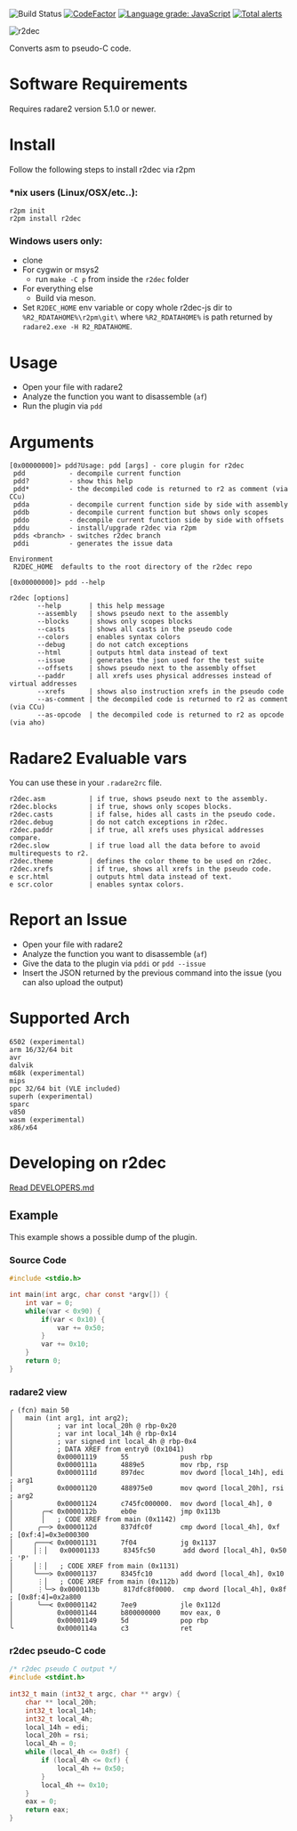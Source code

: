 ![Build Status](https://github.com/wargio/r2dec-js/workflows/continuous-tests/badge.svg)
[![CodeFactor](https://www.codefactor.io/repository/github/wargio/r2dec-js/badge)](https://www.codefactor.io/repository/github/wargio/r2dec-js)
[![Language grade: JavaScript](https://img.shields.io/lgtm/grade/javascript/g/wargio/r2dec-js.svg?logo=lgtm&logoWidth=18)](https://lgtm.com/projects/g/wargio/r2dec-js/context:javascript)
[![Total alerts](https://img.shields.io/lgtm/alerts/g/wargio/r2dec-js.svg?logo=lgtm&logoWidth=18)](https://lgtm.com/projects/g/wargio/r2dec-js/alerts/)

![r2dec](https://raw.githubusercontent.com/wargio/r2dec-js/image/r2dec200.png)

Converts asm to pseudo-C code.

# Software Requirements

Requires radare2 version 5.1.0 or newer.

# Install

Follow the following steps to install r2dec via r2pm

### *nix users (Linux/OSX/etc..):

    r2pm init
    r2pm install r2dec

### Windows users only:

 - clone
 - For cygwin or msys2
    - run `make -C p` from inside the `r2dec` folder
 - For everything else
    - Build via meson.
 - Set `R2DEC_HOME` env variable or copy whole r2dec-js dir to `%R2_RDATAHOME%\r2pm\git\` where `%R2_RDATAHOME%` is path returned by `radare2.exe -H R2_RDATAHOME`.

# Usage

* Open your file with radare2
* Analyze the function you want to disassemble (`af`)
* Run the plugin via `pdd`

# Arguments

```
[0x00000000]> pdd?Usage: pdd [args] - core plugin for r2dec
 pdd           - decompile current function
 pdd?          - show this help
 pdd*          - the decompiled code is returned to r2 as comment (via CCu)
 pdda          - decompile current function side by side with assembly
 pddb          - decompile current function but shows only scopes
 pddo          - decompile current function side by side with offsets
 pddu          - install/upgrade r2dec via r2pm
 pdds <branch> - switches r2dec branch
 pddi          - generates the issue data

Environment
 R2DEC_HOME  defaults to the root directory of the r2dec repo

[0x00000000]> pdd --help

r2dec [options]
       --help       | this help message
       --assembly   | shows pseudo next to the assembly
       --blocks     | shows only scopes blocks
       --casts      | shows all casts in the pseudo code
       --colors     | enables syntax colors
       --debug      | do not catch exceptions
       --html       | outputs html data instead of text
       --issue      | generates the json used for the test suite
       --offsets    | shows pseudo next to the assembly offset
       --paddr      | all xrefs uses physical addresses instead of virtual addresses
       --xrefs      | shows also instruction xrefs in the pseudo code
       --as-comment | the decompiled code is returned to r2 as comment (via CCu)
       --as-opcode  | the decompiled code is returned to r2 as opcode (via aho)
```

# Radare2 Evaluable vars

You can use these in your `.radare2rc` file.

```
r2dec.asm           | if true, shows pseudo next to the assembly.
r2dec.blocks        | if true, shows only scopes blocks.
r2dec.casts         | if false, hides all casts in the pseudo code.
r2dec.debug         | do not catch exceptions in r2dec.
r2dec.paddr         | if true, all xrefs uses physical addresses compare.
r2dec.slow          | if true load all the data before to avoid multirequests to r2.
r2dec.theme         | defines the color theme to be used on r2dec.
r2dec.xrefs         | if true, shows all xrefs in the pseudo code.
e scr.html          | outputs html data instead of text.
e scr.color         | enables syntax colors.
```

# Report an Issue

* Open your file with radare2
* Analyze the function you want to disassemble (`af`)
* Give the data to the plugin via `pddi` or `pdd --issue`
* Insert the JSON returned by the previous command into the issue (you can also upload the output)

# Supported Arch

    6502 (experimental)
    arm 16/32/64 bit
    avr
    dalvik
    m68k (experimental)
    mips
    ppc 32/64 bit (VLE included)
    superh (experimental)
    sparc
    v850
    wasm (experimental)
    x86/x64

# Developing on r2dec

[Read DEVELOPERS.md](https://github.com/wargio/r2dec-js/blob/master/DEVELOPERS.md)

## Example

This example shows a possible dump of the plugin.

### Source Code

```c
#include <stdio.h>

int main(int argc, char const *argv[]) {
    int var = 0;
    while(var < 0x90) {
        if(var < 0x10) {
            var += 0x50;
        }
        var += 0x10;
    }
    return 0;
}
```

### radare2 view


```
╭ (fcn) main 50
│   main (int arg1, int arg2);
│           ; var int local_20h @ rbp-0x20
│           ; var int local_14h @ rbp-0x14
│           ; var signed int local_4h @ rbp-0x4
│           ; DATA XREF from entry0 (0x1041)
│           0x00001119      55             push rbp
│           0x0000111a      4889e5         mov rbp, rsp
│           0x0000111d      897dec         mov dword [local_14h], edi  ; arg1
│           0x00001120      488975e0       mov qword [local_20h], rsi  ; arg2
│           0x00001124      c745fc000000.  mov dword [local_4h], 0
│       ╭─< 0x0000112b      eb0e           jmp 0x113b
│       │   ; CODE XREF from main (0x1142)
│      ╭──> 0x0000112d      837dfc0f       cmp dword [local_4h], 0xf   ; [0xf:4]=0x3e000300
│     ╭───< 0x00001131      7f04           jg 0x1137
│     │⋮│   0x00001133      8345fc50       add dword [local_4h], 0x50  ; 'P'
│     │⋮│   ; CODE XREF from main (0x1131)
│     ╰───> 0x00001137      8345fc10       add dword [local_4h], 0x10
│      ⋮│   ; CODE XREF from main (0x112b)
│      ⋮╰─> 0x0000113b      817dfc8f0000.  cmp dword [local_4h], 0x8f  ; [0x8f:4]=0x2a800
│      ╰──< 0x00001142      7ee9           jle 0x112d
│           0x00001144      b800000000     mov eax, 0
│           0x00001149      5d             pop rbp
╰           0x0000114a      c3             ret
```

### r2dec pseudo-C code

```c
/* r2dec pseudo C output */
#include <stdint.h>
 
int32_t main (int32_t argc, char ** argv) {
    char ** local_20h;
    int32_t local_14h;
    int32_t local_4h;
    local_14h = edi;
    local_20h = rsi;
    local_4h = 0;
    while (local_4h <= 0x8f) {
        if (local_4h <= 0xf) {
            local_4h += 0x50;
        }
        local_4h += 0x10;
    }
    eax = 0;
    return eax;
}
```
